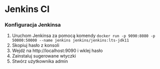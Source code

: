 # Jenkins CI


### Konfiguracja Jenkinsa
1. Uruchom Jenkinsa za pomocą komendy `docker run -p 9090:8080 -p 50000:50000 --name jenkins jenkins/jenkins:lts-jdk11`
2. Skopiuj hasło z konsoli
3. Wejdź na http://localhost:9090 i wklej hasło
4. Zainstaluj sugerowane wtyczki
5. Stwórz użytkownika admin


